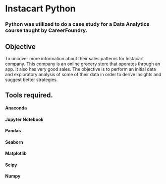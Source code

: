 # Instacart Python

### Python was utilized to do a case study for a Data Analytics course taught by CareerFoundry.

## Objective
To uncover more information about their sales patterns for Instacart company. This company is an online grocery store that operates through an app. It also has very good sales. The objective is to perform an initial data and exploratory analysis of some of their data in order to derive insights and suggest better strategies.

## Tools required.

#### Anaconda
#### Jupyter Notebook
#### Pandas
#### Seaborn
#### Matplotlib
#### Scipy
#### Numpy
